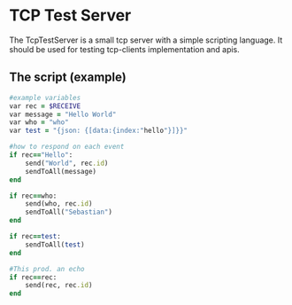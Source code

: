# TCP Test Server
The TcpTestServer is a small tcp server with a simple scripting language.
It should be used for testing tcp-clients implementation and apis.

## The script (example)
```ruby
#example variables
var rec = $RECEIVE
var message = "Hello World"
var who = "who"
var test = "{json: {[data:{index:"hello"}]}}"

#how to respond on each event
if rec=="Hello":
	send("World", rec.id)
	sendToAll(message)
end

if rec==who:
	send(who, rec.id)
	sendToAll("Sebastian")
end

if rec==test:
	sendToAll(test)
end

#This prod. an echo
if rec==rec:
	send(rec, rec.id)
end
```
